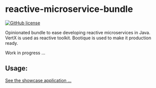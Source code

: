 # reactive-microservice-bundle
[![GitHub license](https://img.shields.io/github/license/rvs-fluid-it/microservice-bundle.svg?style=flat-square)](https://github.com/rvs-fluid-it/microservice-bundle/tree/master)

Opinionated bundle to ease developing reactive microservices in Java. VertX is used as reactive toolkit. Bootique is used to make it production ready.

Work in progress ...

Usage:
------
[See the showcase application ...](reactive-microservice-bundle-showcase/src/main/java/be/fluid_it/rµs/bundle/showcase/app/...Service.java)
